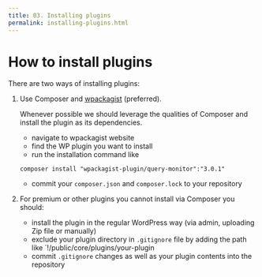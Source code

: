 ```yaml
---
title: 03. Installing plugins
permalink: installing-plugins.html
---
```


# How to install plugins

There are two ways of installing plugins:

1. Use Composer and [wpackagist](https://wpackagist.org/) (preferred).

    Whenever possible we should leverage the qualities of Composer and install the plugin as its dependencies.
    
    - navigate to wpackagist website
    - find the WP plugin you want to install
    - run the installation command like 
    ```$xslt
    composer install "wpackagist-plugin/query-monitor":"3.0.1"
    ```
    - commit your `composer.json` and `composer.lock` to your repository

1. For premium or other plugins you cannot install via Composer you should:
    - install the plugin in the regular WordPress way (via admin, uploading Zip file or manually)
    - exclude your plugin directory in `.gitignore` file by adding the path like `!/public/core/plugins/your-plugin
    - commit `.gitignore` changes as well as your plugin contents into the repository